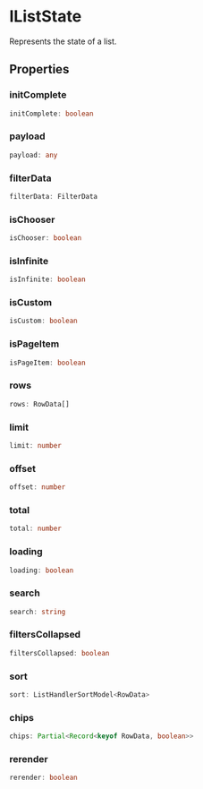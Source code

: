 # IListState

Represents the state of a list.

## Properties

### initComplete

```ts
initComplete: boolean
```

### payload

```ts
payload: any
```

### filterData

```ts
filterData: FilterData
```

### isChooser

```ts
isChooser: boolean
```

### isInfinite

```ts
isInfinite: boolean
```

### isCustom

```ts
isCustom: boolean
```

### isPageItem

```ts
isPageItem: boolean
```

### rows

```ts
rows: RowData[]
```

### limit

```ts
limit: number
```

### offset

```ts
offset: number
```

### total

```ts
total: number
```

### loading

```ts
loading: boolean
```

### search

```ts
search: string
```

### filtersCollapsed

```ts
filtersCollapsed: boolean
```

### sort

```ts
sort: ListHandlerSortModel<RowData>
```

### chips

```ts
chips: Partial<Record<keyof RowData, boolean>>
```

### rerender

```ts
rerender: boolean
```
